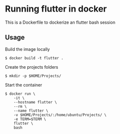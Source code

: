 # Running flutter in docker

This is a Dockerfile to dockerize an flutter bash session

## Usage

Build the image locally

    $ docker build -t flutter .

Create the projects folders

    $ mkdir -p $HOME/Projects/

Start the container

    $ docker run \
        -it \
        --hostname flutter \
        --rm \
        --name flutter \
        -v $HOME/Projects/:/home/ubuntu/Projects/ \
        -e TERM=$TERM \
        flutter \
        bash
